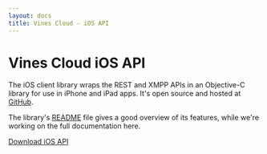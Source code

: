 ```yaml
---
layout: docs
title: Vines Cloud - iOS API
---
```

# Vines Cloud iOS API

The iOS client library wraps the REST and XMPP APIs in an Objective-C library for use in iPhone and iPad apps.  It's open source and hosted at [GitHub](https://github.com/negativecode/vines-cloud-ios).

The library's [README](https://github.com/negativecode/vines-cloud-ios/blob/master/README.md) file gives a good overview of its features, while we're working on the full documentation here.

<a class="button" href="https://github.com/negativecode/vines-cloud-ios/downloads">Download iOS API</a>
